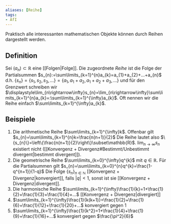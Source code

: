 ```yaml
---
aliases: [Reihe]
tags:
- AfI
---
```

Praktisch alle interessanten mathematischen Objekte können durch Reihen dargestellt werden.

## Definition
Sei $(a_{n})\subset\mathbb{R}$ eine [[Folgen|Folge]]. Die zugeordnete *Reihe* ist die Folge der Partialsummen
$s_{n}:=\sum\limits_{k=1}^{n}a_{k}=a_{1}+a_{2}+...+a_{n}$ d.h. $\{s_{n}\}=\{s_1,s_2,s_3,...\}=\{a_{1},a_{1}+a_{2},a_{1}+a_{2}+a_{3},...\}$
und für den Grenzwert schreiben wir $\displaystyle\lim_{n\rightarrow\infty}s_{n}=\lim_{n\rightarrow\infty}\sum\limits_{k=1}^{n}a_{k}=:\sum\limits_{k=1}^{\infty}a_{k}$. 
Oft nennen wir die Reihe einfach $\sum\limits_{k=1}^{\infty}a_{k}$.

## Beispiele
1. Die arithmetische Reihe $\sum\limits_{k=1}^{\infty}k$. Offenbar gilt $s_{n}=\sum\limits_{k=1}^{n}k=\frac{n(n+1)}{2}$
   Die Reihe lautet also $\{s_{n}\}=\left\{\frac{n(n+1)}{2}\right\}\subset\mathbb{R}$. $\displaystyle\lim_{n\rightarrow\infty}s_{n}$ existiert nicht ([[Konvergenz + Divergenz#Bestimmt/Unbestimmt divergent|bestimmt divergent]]).
2.  Die geometrische Reihe $\sum\limits_{k=0}^{\infty}q^{k}$ mit $q\in\mathbb{R}$. 
   Für die Partialsummen gilt $s_{n}=\sum\limits_{k=0}^{n}q^{k}=\frac{1-q^{n+1}}{1-q}$
   Die Folge $\{s_{n}\}_{n\in\mathbb{N}}$ [[Konvergenz + Divergenz|konvergiert]], falls $|q|<1$, sonst ist sie [[Konvergenz + Divergenz|divergent]].
3. Die harmonische Reihe $\sum\limits_{k=1}^{\infty}\frac{1}{k}=1+\frac{1}{2}+\frac{1}{3}+\frac{1}{4}+...$ [[Konvergenz + Divergenz|divergiert]] 
4. $\sum\limits_{k=1}^{\infty}\frac{1}{k(k+1)}=\frac{1}{2}+\frac{1}{6}+\frac{1}{12}+\frac{1}{20}+...$ konvergiert gegen $1$ 
5. $\sum\limits_{k=1}^{\infty}\frac{1}{k^2}=1+\frac{1}{4}+\frac{1}{9}+\frac{1}{16}+...$ konvergiert gegen $\frac{\pi^2}{6}$